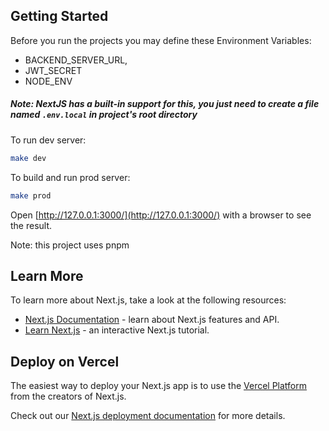 ## Getting Started

Before you run the projects you may define these Environment Variables:
* BACKEND_SERVER_URL,
* JWT_SECRET
* NODE_ENV

##### Note: NextJS has a built-in support for this, you just need to create a file named `.env.local` in project's root directory

To run dev server:

```bash
make dev
```

To build and run prod server:
```bash
make prod
```

Open [http://127.0.0.1:3000/](http://127.0.0.1:3000/) with a browser to see the result.

Note: this project uses pnpm

## Learn More

To learn more about Next.js, take a look at the following resources:

- [Next.js Documentation](https://nextjs.org/docs) - learn about Next.js features and API.
- [Learn Next.js](https://nextjs.org/learn) - an interactive Next.js tutorial.

## Deploy on Vercel

The easiest way to deploy your Next.js app is to use the [Vercel Platform](https://vercel.com/new?utm_medium=default-template&filter=next.js&utm_source=create-next-app&utm_campaign=create-next-app-readme) from the creators of Next.js.

Check out our [Next.js deployment documentation](https://nextjs.org/docs/deployment) for more details.

